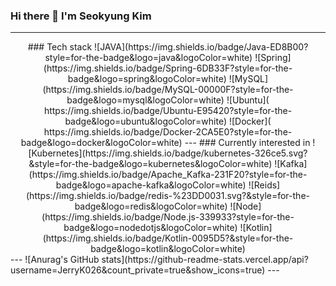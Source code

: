 ### Hi there 👋 I'm Seokyung Kim
---
<div align = "center">
### Tech stack
![JAVA](https://img.shields.io/badge/Java-ED8B00?style=for-the-badge&logo=java&logoColor=white) ![Spring](https://img.shields.io/badge/Spring-6DB33F?style=for-the-badge&logo=spring&logoColor=white) ![MySQL](https://img.shields.io/badge/MySQL-00000F?style=for-the-badge&logo=mysql&logoColor=white) ![Ubuntu](	https://img.shields.io/badge/Ubuntu-E95420?style=for-the-badge&logo=ubuntu&logoColor=white) ![Docker](	https://img.shields.io/badge/Docker-2CA5E0?style=for-the-badge&logo=docker&logoColor=white)
---
### Currently interested in
  ![Kubernetes](https://img.shields.io/badge/kubernetes-326ce5.svg?&style=for-the-badge&logo=kubernetes&logoColor=white) ![Kafka](https://img.shields.io/badge/Apache_Kafka-231F20?style=for-the-badge&logo=apache-kafka&logoColor=white) ![Reids](https://img.shields.io/badge/redis-%23DD0031.svg?&style=for-the-badge&logo=redis&logoColor=white) ![Node](https://img.shields.io/badge/Node.js-339933?style=for-the-badge&logo=nodedotjs&logoColor=white) ![Kotlin](https://img.shields.io/badge/Kotlin-0095D5?&style=for-the-badge&logo=kotlin&logoColor=white)
</div>
---
![Anurag's GitHub stats](https://github-readme-stats.vercel.app/api?username=JerryK026&count_private=true&show_icons=true)
---

<!--
**JerryK026/JerryK026** is a ✨ _special_ ✨ repository because its `README.md` (this file) appears on your GitHub profile.

Here are some ideas to get you started:

- 🔭 I’m currently working on ...
- 🌱 I’m currently learning ...
- 👯 I’m looking to collaborate on ...
- 🤔 I’m looking for help with ...
- 💬 Ask me about ...
- 📫 How to reach me: ...
- 😄 Pronouns: ...
- ⚡ Fun fact: ...
-->
